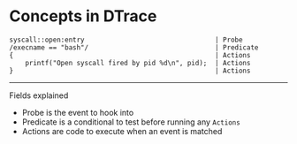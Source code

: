 Concepts in DTrace
==================

    syscall::open:entry                                 | Probe
    /execname == "bash"/                                | Predicate
    {                                                   | Actions
        printf("Open syscall fired by pid %d\n", pid);  | Actions
    }                                                   | Actions

---

Fields explained

* Probe is the event to hook into
* Predicate is a conditional to test before running any `Actions`
* Actions are code to execute when an event is matched
